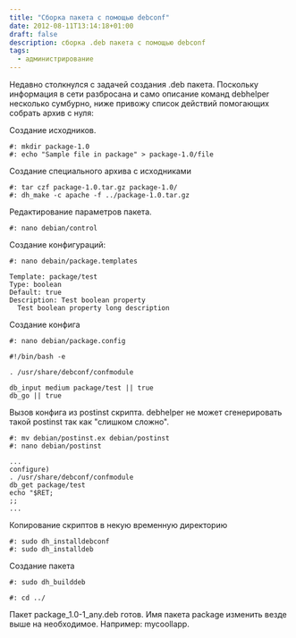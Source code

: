 ```yaml
---
title: "Сборка пакета с помощью debconf"
date: 2012-08-11T13:14:18+01:00
draft: false
description: сборка .deb пакета с помощью debconf
tags:
  - администрирование
---
```

Недавно столкнулся с задачей создания .deb пакета. Поскольку информация в сети разбросана и само описание команд debhelper несколько сумбурно, ниже привожу список действий помогающих собрать архив с нуля:

Создание исходников.
 
	#: mkdir package-1.0
	#: echo "Sample file in package" > package-1.0/file
	
Создание специального архива с исходниками

	#: tar czf package-1.0.tar.gz package-1.0/
	#: dh_make -c apache -f ../package-1.0.tar.gz

Редактирование параметров пакета. 

	#: nano debian/control
	
Создание конфигураций:

	#: nano debain/package.templates
	
	Template: package/test
	Type: boolean
	Default: true
	Description: Test boolean property
	  Test boolean property long description
	  
Создание конфига

	#: nano debian/package.config

	#!/bin/bash -e

	. /usr/share/debconf/confmodule

	db_input medium package/test || true
	db_go || true
	
Вызов конфига из postinst скрипта. debhelper не может сгенерировать такой postinst так как "слишком сложно".

	#: mv debian/postinst.ex debian/postinst
	#: nano debian/postinst

	...
	configure)
	. /usr/share/debconf/confmodule
	db_get package/test
	echo "$RET;
	;;
	...
	
Копирование скриптов в некую временную директорию

	#: sudo dh_installdebconf
	#: sudo dh_installdeb
	
Создание пакета

	#: sudo dh_builddeb

	#: cd ../
	
Пакет package_1.0-1_any.deb готов.
Имя пакета package изменить везде выше на необходимое. Например: mycoollapp.
		  